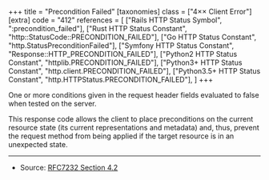 +++
title = "Precondition Failed"
[taxonomies]
class = ["4&times;&times; Client Error"]
[extra]
code = "412"
references = [
    ["Rails HTTP Status Symbol", ":precondition_failed"],
    ["Rust HTTP Status Constant", "http::StatusCode::PRECONDITION_FAILED"],
    ["Go HTTP Status Constant", "http.StatusPreconditionFailed"],
    ["Symfony HTTP Status Constant", "Response::HTTP_PRECONDITION_FAILED"],
    ["Python2 HTTP Status Constant", "httplib.PRECONDITION_FAILED"],
    ["Python3+ HTTP Status Constant", "http.client.PRECONDITION_FAILED"],
    ["Python3.5+ HTTP Status Constant", "http.HTTPStatus.PRECONDITION_FAILED"],
]
+++

One or more conditions given in the request header fields evaluated to false when tested on the server.

This response code allows the client to place preconditions on the current resource state (its current representations and metadata) and, thus, prevent the request method from being applied if the target resource is in an unexpected state.

---

* Source: [RFC7232 Section 4.2][1]

[1]: <http://tools.ietf.org/html/rfc7232#section-4.2>
